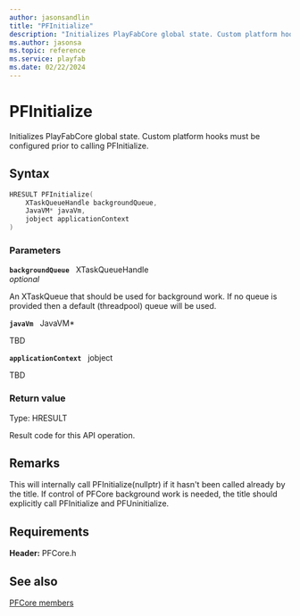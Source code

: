 ```yaml
---
author: jasonsandlin
title: "PFInitialize"
description: "Initializes PlayFabCore global state. Custom platform hooks must be configured prior to calling PFInitialize."
ms.author: jasonsa
ms.topic: reference
ms.service: playfab
ms.date: 02/22/2024
---
```


# PFInitialize  

Initializes PlayFabCore global state. Custom platform hooks must be configured prior to calling PFInitialize.  

## Syntax  
  
```cpp
HRESULT PFInitialize(  
    XTaskQueueHandle backgroundQueue,  
    JavaVM* javaVm,  
    jobject applicationContext  
)  
```  
  
### Parameters  
  
**`backgroundQueue`** &nbsp; XTaskQueueHandle  
*optional*  
  
An XTaskQueue that should be used for background work. If no queue is provided then a default (threadpool) queue will be used.  
  
**`javaVm`** &nbsp; JavaVM*  
  
TBD    
  
**`applicationContext`** &nbsp; jobject  
  
TBD    
  
  
### Return value
Type: HRESULT
  
Result code for this API operation.
  
## Remarks  
  
This will internally call PFInitialize(nullptr) if it hasn't been called already by the title. If control of PFCore background work is needed, the title should explicitly call PFInitialize and PFUninitialize.
  
## Requirements  
  
**Header:** PFCore.h
  
## See also  
[PFCore members](../pfcore_members.md)  

  
  
